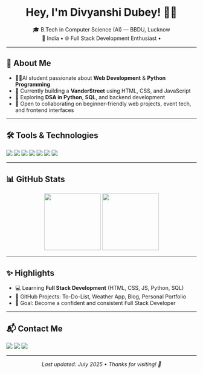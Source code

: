<h1 align="center">Hey, I'm Divyanshi Dubey! 👩‍💻</h1>

<p align="center">
🎓 B.Tech in Computer Science (AI) — BBDU, Lucknow <br>
📍 India • 🌐 Full Stack Development Enthusiast • 
</p>

---

## 🧠 About Me

- 👩‍🎓AI student passionate about **Web Development** & **Python Programming**
- 🧱 Currently building a **VanderStreet** using HTML, CSS, and JavaScript
- 🔁 Exploring **DSA in Python**, **SQL**, and backend development
- 💬 Open to collaborating on beginner-friendly web projects, event tech, and frontend interfaces

---

## 🛠️ Tools & Technologies

<p>
  <img src="https://img.shields.io/badge/-HTML5-E34F26?style=flat&logo=html5&logoColor=white"/>
  <img src="https://img.shields.io/badge/-CSS3-1572B6?style=flat&logo=css3"/>
  <img src="https://img.shields.io/badge/-JavaScript-F7DF1E?style=flat&logo=javascript&logoColor=black"/>
  <img src="https://img.shields.io/badge/-Python-3776AB?style=flat&logo=python&logoColor=white"/>
  <img src="https://img.shields.io/badge/-Git-F05032?style=flat&logo=git&logoColor=white"/>
  <img src="https://img.shields.io/badge/-GitHub-181717?style=flat&logo=github"/>
  <img src="https://img.shields.io/badge/-VSCode-007ACC?style=flat&logo=visual-studio-code"/>
</p>

---

## 📊 GitHub Stats

<p align="center">
  <img src="https://github-readme-stats.vercel.app/api?username=DivyanshiDubey&show_icons=true&theme=radical" height="150"/>
  <img src="https://github-readme-stats.vercel.app/api/top-langs/?username=DivyanshiDubey&layout=compact&theme=radical" height="150"/>
</p>

---

## ✨ Highlights

- 💻 Learning **Full Stack Development** (HTML, CSS, JS, Python, SQL)
- 🔗 GitHub Projects: To-Do-List, Weather App, Blog, Personal Portfolio 
- 🎯 Goal: Become a confident and consistent Full Stack Developer

---

## 📬 Contact Me

<p>
  <a href="mailto:ddivyanshi218@gmail.com"><img src="https://img.shields.io/badge/Email-ddivyanshi218@gmail.com-red?style=for-the-badge&logo=gmail&logoColor=white" /></a>
  <a href="https://www.linkedin.com/in/divyanshi-dubey-407274253"><img src="https://img.shields.io/badge/LinkedIn-Connect-blue?style=for-the-badge&logo=linkedin" /></a>
  <a href="https://github.com/DivyanshiDubey"><img src="https://img.shields.io/badge/GitHub-Profile-black?style=for-the-badge&logo=github" /></a>
</p>

---

<p align="center"><i>Last updated: July 2025 • Thanks for visiting! 🌻</i></p>



